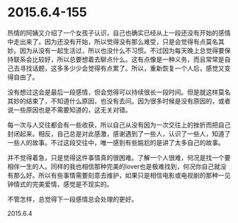 2015.6.4-155
=============
热情的阿姨又介绍了一个女孩子认识，自己也确实已经从上一段还没有开始的感情中走出来了。因为还没有开始，所以觉得没有那么难受，只是会觉得有点莫名其妙。因为从没有一起生活过，所以也没什么不习惯。不过因为每天晚上总觉得要保持联系会比较好，所以总要想着去聊点什么。这有点像是一种义务，而且常常是自己去寻找话题，这多多少少会觉得有点累了。所以，重新恢复一个人后，感觉又变得自由了。

没有想过这会是最后一段感情，但会觉得可以持续很长一段时间。但是就这样莫名其妙的结束了，不知道什么原因，也没有去问。因为很多时候是没有原因的，或者说一些原因也是不需要知道的，这无关对错。

每一次与人交往都会有一些收获，所以自己从没有因为一次交往上的挫折而把自己封闭起来。相反，自己总是对此感激，感谢遇到了一些人，认识了一些人，知道了一些人的故事。不过这段交往中，唯一感到有些尴尬的是讲了太多自己的故事。

并不觉得着急，只是觉得这件事情真的很困难。了解一个人很难，何况是找一个要相伴一生的人。同样的我也相信那种完美的lover也是极难找到，何况你自己就没有那么好。所以有些事情需要刻意去维护，如果只是相信电影或电视剧的那种一见钟情式的完美爱情，感觉是不现实的。

不管怎样，总觉得下一段感情总会处理的更好。

2015.6.4